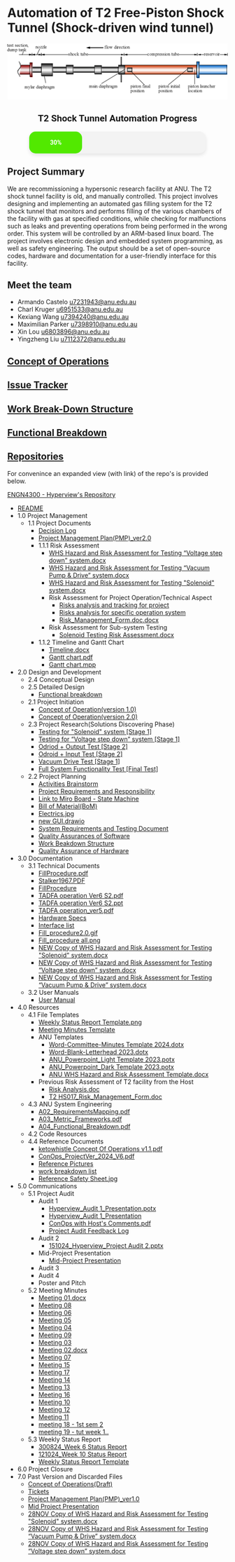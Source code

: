 # Automation of T2 Free-Piston Shock Tunnel (Shock-driven wind tunnel)

![Example Shock Tunnel Diagram](./Shock_Tunnel.png)

<div style="text-align: center; font-family: 'Roboto', sans-serif;">
    <h2 style="font-family: 'Roboto', sans-serif; text-decoration: none;">T2 Shock Tunnel Automation Progress</h2>
    <div style="width: 80%; margin: 0 auto; background-color: #f3f3f3; border-radius: 15px; box-shadow: 0 4px 8px rgba(0, 0, 0, 0.1); height: 50px;">
        <div style="height: 100%; width: 30%; background-color: rgb(82, 233, 0); border-radius: 15px; text-align: center; line-height: 50px; color: white; font-weight: bold;">
            30%
        </div>
    </div>
</div>

## Project Summary

We are recommissioning a hypersonic research facility at ANU. The T2 shock tunnel facility is old, and manually
controlled. This project involves designing and implementing an automated gas filling system for the T2 shock
tunnel that monitors and performs filling of the various chambers of the facility with gas at specified conditions,
while checking for malfunctions such as leaks and preventing operations from being performed in the wrong
order. This system will be controlled by an ARM-based linux board. The project involves electronic design and
embedded system programming, as well as safety engineering. The output should be a set of open-source codes,
hardware and documentation for a user-friendly interface for this facility.

## Meet the team

- Armando Castelo <u7231943@anu.edu.au>
- Charl Kruger <u6951533@anu.edu.au>
- Kexiang Wang <u7394240@anu.edu.au>
- Maximilian Parker <u7398910@anu.edu.au>
- Xin Lou <u6803896@anu.edu.au>
- Yingzheng Liu <u7112372@anu.edu.au>

## [Concept of Operations](https://docs.google.com/document/d/e/2PACX-1vRGPuAjrLsx784MuRp6Z50Rg-7hdHrNgCCaArmJ4hUA0zoNK-3MK4YHsUOnW50Ay2KSNTIYVoVEV5WG/pub)

## [Issue Tracker](https://issue-tracker-1d4ed.firebaseapp.com/)

## [Work Break-Down Structure](https://docs.google.com/spreadsheets/d/121keRA4e_B9DwGpZujkCIpi9Lcfe3kRTRIhdFKdyd7o/edit?gid=0#gid=0)

## [Functional Breakdown](https://docs.google.com/document/d/1AttRSd3ZpnZj-HwfrDnpwyIfs05T5YOCBRiZgvpuqZc/edit?tab=t.0)

## [Repositories](https://drive.google.com/drive/folders/1iQv86kc0_cZ6hoyYyBE39-fbijGRcRPB?usp=sharing)
For convenince an expanded view (with link) of the repo's is provided below.

<div>
    <a href="https://drive.google.com/drive/folders/1iQv86kc0_cZ6hoyYyBE39-fbijGRcRPB?usp=sharing">ENGN4300 - Hyperview's Repository</a>
<ul>
    <li><a href="https://docs.google.com/document/d/1hCHGRocxe0S2ev2vEF7xBoG97x4UjUpxqV7dzf2FVTA/edit?usp=drivesdk">README</a></li>
<li>1.0 Project Management<ul>  <li>1.1 Project Documents<ul>    <li><a href="https://docs.google.com/spreadsheets/d/1DoLDlf2cv8msjHfw7XKHQoi27ekn5HNeHfPoYCiu6Lc/edit?usp=drivesdk">Decision Log</a></li>
<li><a href="https://docs.google.com/document/d/1B5J7E_MXmqUGW1E5lPnU1Rt51u01Znfv59vZ2n_9y5M/edit?usp=drivesdk">Project Management Plan(PMP)_ver2.0</a></li>
<li>1.1.1 Risk Assessment<ul>      <li><a href="https://docs.google.com/document/d/1Uo40Mghmpx5b6U2Wb4QTAcQ6dFVSgQSa/edit?usp=drivesdk&ouid=114522111113931296621&rtpof=true&sd=true">WHS Hazard and Risk Assessment for Testing “Voltage step down” system.docx</a></li>
  <li><a href="https://docs.google.com/document/d/11qsU1QSzgLUZ2ofzvhxosN-JEOxAmdd1/edit?usp=drivesdk&ouid=114522111113931296621&rtpof=true&sd=true">WHS Hazard and Risk Assessment for Testing “Vacuum Pump & Drive” system.docx</a></li>
  <li><a href="https://docs.google.com/document/d/1BJVbChihesNLE6oxTCK65vd1aAKnFmSs/edit?usp=drivesdk&ouid=114522111113931296621&rtpof=true&sd=true">WHS Hazard and Risk Assessment for Testing "Solenoid" system.docx</a></li>
  <li>Risk Assessment for Project Operation/Technical Aspect<ul>        <li><a href="https://docs.google.com/spreadsheets/d/1hhKzIIcQkVUwMVFiJ6P0BZImEhzJFqPsVsHfVKY5jR8/edit?usp=drivesdk">Risks analysis and tracking for project</a></li>
    <li><a href="https://docs.google.com/spreadsheets/d/1Xu2dSD1uFWx_H7ZMA9SGeshLFMhArU7yZAS-AGAQKks/edit?usp=drivesdk">Risks analysis for specific operation system</a></li>
    <li><a href="https://docs.google.com/document/d/1zzqCqEvN-vAhvuENJPSkq5qXA3CLtkoS/edit?usp=drivesdk&ouid=114522111113931296621&rtpof=true&sd=true">Risk_Management_Form.doc.docx</a></li></ul></li>
  <li>Risk Assessment for Sub-system Testing<ul>        <li><a href="https://docs.google.com/document/d/1_WO1m-JMdXEqg10jFolZHBNR2BEFlrrV/edit?usp=drivesdk&ouid=114522111113931296621&rtpof=true&sd=true">Solenoid Testing Risk Assessment.docx</a></li></ul></li></ul></li>
<li>1.1.2 Timeline and Gantt Chart<ul>      <li><a href="https://docs.google.com/document/d/1qRMrCeSUsLttpX8CqZRDaRGh2-9gVers/edit?usp=drivesdk&ouid=114522111113931296621&rtpof=true&sd=true">Timeline.docx</a></li>
  <li><a href="https://drive.google.com/file/d/17oXZXmoLi_ml37epCyT2acOigJoxGM2J/view?usp=drivesdk">Gantt chart.pdf</a></li>
  <li><a href="https://drive.google.com/file/d/1n5Bqqy0M0lejaQ7qbhipWrsni8caM2bf/view?usp=drivesdk">Gantt chart.mpp</a></li></ul></li></ul></li></ul></li>
<li>2.0 Design and Development<ul>  <li>2.4 Conceptual Design<ul></ul></li>
<li>2.5 Detailed Design<ul>    <li><a href="https://docs.google.com/document/d/1AttRSd3ZpnZj-HwfrDnpwyIfs05T5YOCBRiZgvpuqZc/edit?usp=drivesdk">Functional breakdown</a></li></ul></li>
<li>2.1 Project Initiation<ul>    <li><a href="https://docs.google.com/document/d/1fexxcROwQSZ-jMxOAYUyJ3P4TJYlaPYuo6EW8Nj17Hw/edit?usp=drivesdk">Concept of Operation(version 1.0)</a></li>
<li><a href="https://docs.google.com/document/d/1KxBFku0A-RBEMFJcSXinIp5gtVe8CJ4kdc5aZJNKutM/edit?usp=drivesdk">Concept of Operation(version 2.0)</a></li></ul></li>
<li>2.3 Project Research(Solutions Discovering Phase)<ul>    <li><a href="https://docs.google.com/document/d/1e8Ao25qI_5WhZGZVxjJVyXjPYYTzS1b2dy1Nb8hj0ik/edit?usp=drivesdk">Testing for "Solenoid" system [Stage 1]</a></li>
<li><a href="https://docs.google.com/document/d/1FdBOSbuhoFfJt9v9uIK7WShdz3DtyzhLD9vHYJGxfM8/edit?usp=drivesdk">Testing for “Voltage step down” system [Stage 1]</a></li>
<li><a href="https://docs.google.com/document/d/1f3mhmM4E1EUeRVCrdEu9z9JAiFh71ZMmQM6meXdrAzQ/edit?usp=drivesdk">Odriod + Output Test [Stage 2]</a></li>
<li><a href="https://docs.google.com/document/d/1Y00_CYa7NoT_oCUhcmh_Ovt5RI9AHjiT5Chg0206hM0/edit?usp=drivesdk">Odroid + Input Test [Stage 2]</a></li>
<li><a href="https://docs.google.com/document/d/15PXNh6LXEuD1KS8mea-Zz-OcSmEyG-0tWUeQRLUwqZg/edit?usp=drivesdk">Vacuum Drive Test [Stage 1]</a></li>
<li><a href="https://docs.google.com/document/d/1StOnUvaeFH_mscsLM99eRlTysfqR9-rhmLYNpZDQAls/edit?usp=drivesdk">Full System Functionality Test [Final Test]</a></li></ul></li>
<li>2.2 Project Planning<ul>    <li><a href="https://docs.google.com/document/d/1Pi1xfXld3AEc2-ZpgKhznISLYQOKTuhWwgWCVg-k1Zk/edit?usp=drivesdk">Activities Brainstorm</a></li>
<li><a href="https://docs.google.com/document/d/1RKCEIU7oSXlYRRzg2-5HSl4U7DWZojl7g0cQCAzH_l8/edit?usp=drivesdk">Project Requirements and Responsibility</a></li>
<li><a href="https://docs.google.com/document/d/1qaDv8JH0jJA1aq2l--t7euzHxwvO3ihyQluT5ZP--GU/edit?usp=drivesdk">Link to Miro Board - State Machine</a></li>
<li><a href="https://docs.google.com/document/d/1nQFc2ksuy0ICWgTy5lAYgYARRynQwWQBbD60VIhYolc/edit?usp=drivesdk">Bill of Material(BoM)</a></li>
<li><a href="https://drive.google.com/file/d/1KI6RALfJukUGkzUC1ColW1wmvqi0IwlM/view?usp=drivesdk">Electrics.jpg</a></li>
<li><a href="https://drive.google.com/file/d/1-bprYG90safg_uk7hZVqInxxXQ_MQMoi/view?usp=drivesdk">new GUI.drawio</a></li>
<li><a href="https://docs.google.com/document/d/1VfNqTZeEYkyyZ1Cfs_jyX9o-Ab7el1W7ogwbpho-AiI/edit?usp=drivesdk">System Requirements and Testing Document</a></li>
<li><a href="https://docs.google.com/document/d/1rXG9tGJA2h9YmcGbajjhaxcgr9Ajd_MtkkwWvcGZ1C8/edit?usp=drivesdk">Quality Assurances of Software</a></li>
<li><a href="https://docs.google.com/spreadsheets/d/121keRA4e_B9DwGpZujkCIpi9Lcfe3kRTRIhdFKdyd7o/edit?usp=drivesdk">Work Beakdown Structure</a></li>
<li><a href="https://docs.google.com/document/d/1s_U7odZy1bGcL2BPNM7yVVJHKEkZO238MzzyWXSmG-s/edit?usp=drivesdk">Quality Assurance of Hardware</a></li></ul></li></ul></li>
<li>3.0 Documentation<ul>  <li>3.1 Technical Documents<ul>    <li><a href="https://drive.google.com/file/d/12qawX-7HqQ2FmjvlHYe4rD13MBMGxwYW/view?usp=drivesdk">FillProcedure.pdf</a></li>
<li><a href="https://drive.google.com/file/d/1uzRJsyl9gmWZRouysaHSo7IKntWssRTX/view?usp=drivesdk">Stalker1967.PDF</a></li>
<li><a href="https://docs.google.com/document/d/1KAw5eTHZu2KSsvJorcJ0w2BIgBKIEK3jjPRZzBBoExE/edit?usp=drivesdk">FillProcedure</a></li>
<li><a href="https://drive.google.com/file/d/1J5Ds7it2wzqGJkJGf61drAfwipLgwobL/view?usp=drivesdk">TADFA operation Ver6 S2.pdf</a></li>
<li><a href="https://docs.google.com/presentation/d/1f2T3q5OCO97XLYPWtg1jQrrQ-QiRaQTM/edit?usp=drivesdk&ouid=114522111113931296621&rtpof=true&sd=true">TADFA operation Ver6 S2.ppt</a></li>
<li><a href="https://drive.google.com/file/d/1l15BUDIH_UUrcdguiej6Cx8UZxE7k6g3/view?usp=drivesdk">TADFA operation_ver5.pdf</a></li>
<li><a href="https://docs.google.com/document/d/1HZ7PBsx7Td6dS_7TdliUDFsRvgFXl9NIDGKd97w5O3g/edit?usp=drivesdk">Hardware Specs</a></li>
<li><a href="https://docs.google.com/document/d/1hKGVdXzKWWLuFsEXDyYUQEtdfBN8GoRq5OBO1qx1sHI/edit?usp=drivesdk">Interface list</a></li>
<li><a href="https://drive.google.com/file/d/13JbX7fg5nb9PdnVb0kTn3HaTbf20v8eQ/view?usp=drivesdk">Fill_procedure2.0.gif</a></li>
<li><a href="https://drive.google.com/file/d/1mWate4SHJT_qvd-r3Th-_w0VCP8x8_m1/view?usp=drivesdk">Fill_procedure all.png</a></li>
<li><a href="https://docs.google.com/document/d/1EuGQg-aaHLCEfVlYnbsBi58DWAtcOyx0/edit?usp=drivesdk&ouid=114522111113931296621&rtpof=true&sd=true">NEW Copy of WHS Hazard and Risk Assessment for Testing "Solenoid" system.docx</a></li>
<li><a href="https://docs.google.com/document/d/1B-HAT8kMr47eEEzE68Upr8sDbM-zFZMl/edit?usp=drivesdk&ouid=114522111113931296621&rtpof=true&sd=true">NEW Copy of WHS Hazard and Risk Assessment for Testing “Voltage step down” system.docx</a></li>
<li><a href="https://docs.google.com/document/d/1n2gAqowSpwTFNV5XWiFTi3tASTNx4smd/edit?usp=drivesdk&ouid=114522111113931296621&rtpof=true&sd=true">NEW Copy of WHS Hazard and Risk Assessment for Testing “Vacuum Pump & Drive” system.docx</a></li></ul></li>
<li>3.2 User Manuals<ul>    <li><a href="https://docs.google.com/document/d/1D5ueRBqqHlrk2BrwI8y4dL4BcBvClzomKi-L3oIDtU8/edit?usp=drivesdk">User Manual</a></li></ul></li></ul></li>
<li>4.0 Resources<ul>  <li>4.1 File Templates<ul>    <li><a href="https://drive.google.com/file/d/1_ZotqG8KIPVEIntdQocYxmpisOpl0J1K/view?usp=drivesdk">Weekly Status Report Template.png</a></li>
<li><a href="https://docs.google.com/document/d/1nvu_AkOsaKER2yw4EOJddKCzZqo-gPc5XcIz2xW_ppY/edit?usp=drivesdk">Meeting Minutes Template</a></li>
<li>ANU Templates<ul>      <li><a href="https://drive.google.com/file/d/1DmegN0TzAexU4EODHf1WBI9lElQh7YAg/view?usp=drivesdk">Word-Committee-Minutes Template 2024.dotx</a></li>
  <li><a href="https://drive.google.com/file/d/1PhDYHvDOTdNGblXU2m05-eEWg4fg1kMB/view?usp=drivesdk">Word-Blank-Letterhead 2023.dotx</a></li>
  <li><a href="https://drive.google.com/file/d/1JO1wZXXOIz2VHGrun9DR4PDx8Dw7yIFY/view?usp=drivesdk">ANU_Powerpoint_Light Template 2023.potx</a></li>
  <li><a href="https://drive.google.com/file/d/1J1oYrzoF37WQwnu-A6AHgd6SZNHsZyPV/view?usp=drivesdk">ANU_Powerpoint_Dark Template 2023.potx</a></li>
  <li><a href="https://docs.google.com/document/d/1roffR95jerqMmmeY3gmQJ9kw0Y9oXklB/edit?usp=drivesdk&ouid=114522111113931296621&rtpof=true&sd=true">ANU WHS Hazard and Risk Assessment Template.docx</a></li></ul></li>
<li>Previous Risk Assessment of T2 facility from the Host<ul>      <li><a href="https://docs.google.com/document/d/1Yg97KhVyP6QDU8QXzxPfKU64gQYU3Pj2/edit?usp=drivesdk&ouid=114522111113931296621&rtpof=true&sd=true">Risk Analysis.doc</a></li>
  <li><a href="https://docs.google.com/document/d/1G35e1JXs-66Vt7dyIdCjSAxVI81_HDDB/edit?usp=drivesdk&ouid=114522111113931296621&rtpof=true&sd=true">T2 HS017_Risk_Management_Form.doc</a></li></ul></li></ul></li>
<li>4.3 ANU System Engineering<ul>    <li><a href="https://drive.google.com/file/d/1kc3KOLeWCK1438UVgQZHfWAqwnbR5amg/view?usp=drivesdk">A02_RequirementsMapping.pdf</a></li>
<li><a href="https://drive.google.com/file/d/1cfTzKEd0Ecobk5-M6BfuuLGVIsk1UdgP/view?usp=drivesdk">A03_Metric_Frameworks.pdf</a></li>
<li><a href="https://drive.google.com/file/d/1M165RC6yTPG9LyF27WJ5iL8Gj6mhLiE6/view?usp=drivesdk">A04_Functional_Breakdown.pdf</a></li></ul></li>
<li>4.2 Code Resources<ul></ul></li>
<li>4.4 Reference Documents<ul>    <li><a href="https://drive.google.com/file/d/1t1XXOq4-H2E8eDgQrJvxqXoTUKQl14uT/view?usp=drivesdk">ketowhistle Concept Of Operations v1.1.pdf</a></li>
<li><a href="https://drive.google.com/file/d/1AIy6S2r2DcEnPd9b4RZrdhqsr2TKZsQn/view?usp=drivesdk">ConOps_ProjectVer_2024_V6.pdf</a></li>
<li><a href="https://docs.google.com/document/d/1trFy8yDhFH26hs2ZgJUkXp2J-l4gF9ZxRMRtmS7b4mc/edit?usp=drivesdk">Reference Pictures</a></li>
<li><a href="https://docs.google.com/document/d/1R7NnGUt09i7K-NLl9anz9er1NZLIkhIQK3c6NVI1ev8/edit?usp=drivesdk">work breakdown list</a></li>
<li><a href="https://drive.google.com/file/d/10-T7sjnXEiUyhnQVQjHRL58PCtKH9B7h/view?usp=drivesdk">Reference Safety Sheet.jpg</a></li></ul></li></ul></li>
<li>5.0 Communications<ul>  <li>5.1 Project Audit<ul>    <li>Audit 1<ul>      <li><a href="https://drive.google.com/file/d/1tCvlvSC9d0pZ-go7A3-tArFGz_6w8kpA/view?usp=drivesdk">Hyperview_Audit 1_Presentation.potx</a></li>
  <li><a href="https://docs.google.com/presentation/d/1o332-DBdNWfN8MKekMuCF_E1Qq_njO7P0wMe1m5gH_I/edit?usp=drivesdk">Hyperview_Audit 1_Presentation</a></li>
  <li><a href="https://drive.google.com/file/d/1ybLfmy2Xk_7zgYWFiUFsZ56d-H14QaRz/view?usp=drivesdk">ConOps with Host's Comments.pdf</a></li>
  <li><a href="https://docs.google.com/spreadsheets/d/1eDisrkI9LiXVtiEMfqFzpmXAmHQG_L6stVzzsuRLQs4/edit?usp=drivesdk">Project Audit Feedback Log</a></li></ul></li>
<li>Audit 2<ul>      <li><a href="https://docs.google.com/presentation/d/15ZK0NUTDqmFnS_u4bvVzpyYwwSleDAxl/edit?usp=drivesdk&ouid=114522111113931296621&rtpof=true&sd=true">151024_Hyperview_Project Audit 2.pptx</a></li></ul></li>
<li>Mid-Project Presentation<ul>      <li><a href="https://docs.google.com/presentation/d/1hcmSoT_JCtxNQd7vbQ6aua4qr1Xo2rULnQvSErUWTtE/edit?usp=drivesdk">Mid-Project Presentation</a></li></ul></li>
<li>Audit 3<ul></ul></li>
<li>Audit 4<ul></ul></li>
<li>Poster and Pitch<ul></ul></li></ul></li>
<li>5.2 Meeting Minutes<ul>    <li><a href="https://docs.google.com/document/d/1xk1fioBENHqPZCN84SsiH3FTNyAZ21XA/edit?usp=drivesdk&ouid=114522111113931296621&rtpof=true&sd=true">Meeting 01.docx</a></li>
<li><a href="https://docs.google.com/document/d/13ZRdX1BFRRG9riimSK77iJPgOxFzXZtBSpx_H_4MUMY/edit?usp=drivesdk">Meeting 08</a></li>
<li><a href="https://docs.google.com/document/d/1umVL5HS3qtZq6PBhnhDIoIe0PC3174S7UZyhJbKR43U/edit?usp=drivesdk">Meeting 06</a></li>
<li><a href="https://docs.google.com/document/d/1FFQBYrhzjFoQU7_X3uNytPksYcwBhwKtIHLJPvNJGL4/edit?usp=drivesdk">Meeting 05</a></li>
<li><a href="https://docs.google.com/document/d/1cy-97s2ckTCbz8M5DkbDRi4E_N6izAVi7KgQEUpHevQ/edit?usp=drivesdk">Meeting 04</a></li>
<li><a href="https://docs.google.com/document/d/16z2I4vIAFuarJnJrAedI_ojqfwl_u_rX6Iv9ig5BOys/edit?usp=drivesdk">Meeting 09</a></li>
<li><a href="https://docs.google.com/document/d/17njA9AzPTBx2ggsNUffyR_oFYjGoWV_mmm7AOCU9Q3I/edit?usp=drivesdk">Meeting 03</a></li>
<li><a href="https://docs.google.com/document/d/1OuSagHvfXSSFy4-4zxQAOn-FE0yfP_9D/edit?usp=drivesdk&ouid=114522111113931296621&rtpof=true&sd=true">Meeting 02.docx</a></li>
<li><a href="https://docs.google.com/document/d/164tNkCGfubZwipiL5r37DAnZAOQpA1f8gr0TzJqw4l4/edit?usp=drivesdk">Meeting 07</a></li>
<li><a href="https://docs.google.com/document/d/15Fukh3gK2qvuRr5Ywr5TMQAwTwg8g4oMUUlE7AWfYZM/edit?usp=drivesdk">Meeting 15</a></li>
<li><a href="https://docs.google.com/document/d/12PMPf94RptDTkVbuN9CEgylPHDYQ8NI6h-9H-T3aG0E/edit?usp=drivesdk">Meeting 17</a></li>
<li><a href="https://docs.google.com/document/d/1mOSxKcQufDYHDBfa4yppOfZskrLc5iqWiTsJbYK4I3E/edit?usp=drivesdk">Meeting 14</a></li>
<li><a href="https://docs.google.com/document/d/1Rfk5itSW0QPz-GluMxrX_G7hEyCMl7-_u9H2KgSjFOY/edit?usp=drivesdk">Meeting 13</a></li>
<li><a href="https://docs.google.com/document/d/1SUqbLDZhgpD1kDb-NQ21FnuZp5zzfCtwOjYatZQ4-hU/edit?usp=drivesdk">Meeting 16</a></li>
<li><a href="https://docs.google.com/document/d/1fUn7TCB4me9H0y9moN7l7OVPqJzYRnxThVrQUOzTWig/edit?usp=drivesdk">Meeting 10</a></li>
<li><a href="https://docs.google.com/document/d/1YdEj9VPbUF7Emjh53ep-K1IzRHIno5qY-BOggdz_Dfw/edit?usp=drivesdk">Meeting 12</a></li>
<li><a href="https://docs.google.com/document/d/1G1rNSlUH0Gl2jz5zw5Gu49RJNWdW9V9HLQlYiaqLY0I/edit?usp=drivesdk">Meeting 11</a></li>
<li><a href="https://docs.google.com/document/d/1c5rfYWyQ-4K4pscWF1Og449NnTIwYFJftkIDhV1a_wc/edit?usp=drivesdk">meeting 18 - 1st sem 2</a></li>
<li><a href="https://docs.google.com/document/d/1YstvorsC9qbKtRZ2xefosEDNU-EeGI6-cH3mhenD7eQ/edit?usp=drivesdk">meeting 19 - tut week 1..</a></li></ul></li>
<li>5.3 Weekly Status Report<ul>    <li><a href="https://docs.google.com/spreadsheets/d/1oo_37hemdeUfv5UChiElpMLGDH5peQOIj8wE4LvaLMo/edit?usp=drivesdk">300824_Week 6 Status Report</a></li>
<li><a href="https://docs.google.com/spreadsheets/d/1lQFJM67MoatAxwUbSSt4yHSyyE_dw2B2VdysVjlMcv8/edit?usp=drivesdk">121024_Week 10 Status Report</a></li>
<li><a href="https://docs.google.com/spreadsheets/d/1Ig_ibKTQgw9twbmYqQBjc5KxuycQ8t3W86viivgH85c/edit?usp=drivesdk">Weekly Status Report Template</a></li></ul></li></ul></li>
<li>6.0 Project Closure<ul></ul></li>
<li>7.0 Past Version and Discarded Files<ul>  <li><a href="https://docs.google.com/document/d/1r3uWkNP1suAAwSqLf7skwgR-jA6sfGwHxqy84MLwFwU/edit?usp=drivesdk">Concept of Operations(Draft)</a></li>
<li><a href="https://docs.google.com/spreadsheets/d/16vpW3SHvM3Bb1HX9hGyHoNlPsY_614Sim553lxPsuj0/edit?usp=drivesdk">Tickets</a></li>
<li><a href="https://docs.google.com/document/d/1tsRHDrZUuc-EVPRS6AfkU_OfzzB_s9dO3NP1C2qho0E/edit?usp=drivesdk">Project Management Plan(PMP)_ver1.0</a></li>
<li><a href="https://docs.google.com/presentation/d/1nlbNNmZbva69ifx2B11KWBoiHuyh2LXeT9xjz7bmWao/edit?usp=drivesdk">Mid Project Presentation</a></li>
<li><a href="https://docs.google.com/document/d/1jP1ti9TG6VRKL6dQuEImtd84G3j3E4iR/edit?usp=drivesdk&ouid=114522111113931296621&rtpof=true&sd=true">28NOV Copy of WHS Hazard and Risk Assessment for Testing "Solenoid" system.docx</a></li>
<li><a href="https://docs.google.com/document/d/10RcT5aIyPl22GP11TdnpoIwvqTSyuMOz/edit?usp=drivesdk&ouid=114522111113931296621&rtpof=true&sd=true">28NOV Copy of WHS Hazard and Risk Assessment for Testing “Vacuum Pump & Drive” system.docx</a></li>
<li><a href="https://docs.google.com/document/d/1d9-LMwQc2dbDQ6AGgHAO_Of_jACAigci/edit?usp=drivesdk&ouid=114522111113931296621&rtpof=true&sd=true">28NOV Copy of WHS Hazard and Risk Assessment for Testing “Voltage step down” system.docx</a></li></ul></li>
  </ul>
  </div>
